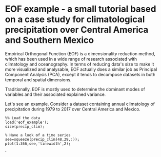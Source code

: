 # EOF example - a small tutorial based on a case study for climatological precipitation over Central America and Southern Mexico

Empirical Orthogonal Function (EOF) is a dimensionality reduction method, which has been used in a wide range of research associated with climatology and oceanography. In terms of reducing data's size to make it more visualized and  analysable, EOF actually does a similar job as Principal Component Analysis (PCA), except it tends to decompose datasets in both temporal and spatial dimensions. 

Traditionally, EOF is mostly used to determine the dominant modes of variables and their associated explained variance. 

Let's see an example. Consider a dataset containing annual climatology of precipitation during 1979 to 2017 over Central America and Mexico.

```
%% Load the data
load('eof_example');
size(precip_clim);

% Have a look of a time series
see=squeeze(precip_clim(48,29,:));
plot(1:366,see,'linewidth',2);
```
`



